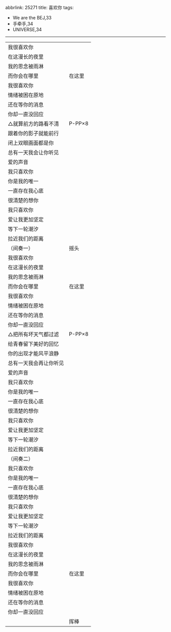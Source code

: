 abbrlink: 25271
title: 喜欢你
tags:
  - We are the BEJ,33
  - 手牵手,34
  - UNIVERSE,34
---
|      |      |
|--|--|
|我很喜欢你|      |
|在这漫长的夜里|      |
|我的思念被雨淋|      |
|而你会在哪里|在这里|
|我很喜欢你|      |
|情绪被困在原地|      |
|还在等你的消息|      |
|你却一直没回应|      |
|△就算前方的路看不清|P-PP×8|
|跟着你的影子就能前行|      |
|闭上双眼画面都是你|      |
|总有一天我会让你听见|      |
|爱的声音|      |
|我只喜欢你|      |
|你是我的唯一|      |
|一直存在我心底|      |
|很清楚的想你|      |
|我只喜欢你|      |
|爱让我更加坚定|      |
|等下一轮潮汐|      |
|拉近我们的距离|      |
|（间奏一）|摇头|
|我很喜欢你|      |
|在这漫长的夜里|      |
|我的思念被雨淋|      |
|而你会在哪里|在这里|
|我很喜欢你|      |
|情绪被困在原地|      |
|还在等你的消息|      |
|你却一直没回应|      |
|△把所有坏天气都过滤|P-PP×8|
|给青春留下美好的回忆|      |
|你的出现才能风平浪静|      |
|总有一天我会再让你听见|      |
|爱的声音|      |
|我只喜欢你|      |
|你是我的唯一|      |
|一直存在我心底|      |
|很清楚的想你|      |
|我只喜欢你|      |
|爱让我更加坚定|      |
|等下一轮潮汐|      |
|拉近我们的距离|      |
|（间奏二）|      |
|我只喜欢你|      |
|你是我的唯一|      |
|一直存在我心底|      |
|很清楚的想你|      |
|我只喜欢你|      |
|爱让我更加坚定|      |
|等下一轮潮汐|      |
|拉近我们的距离|      |
|我很喜欢你|      |
|在这漫长的夜里|      |
|我的思念被雨淋|      |
|而你会在哪里|在这里|
|我很喜欢你|      |
|情绪被困在原地|      |
|还在等你的消息|      |
|你却一直没回应|      |
|      |挥棒|